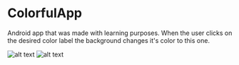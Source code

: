 # ColorfulApp
Android app that was made with learning purposes. When the user clicks on the desired color label the background changes it's color to this one.

![alt text](https://pp.userapi.com/c841334/v841334446/482d/0mwUaLBK7zY.jpg)
![alt text](https://pp.userapi.com/c841334/v841334446/4834/EQDwgE5omWQ.jpg)

